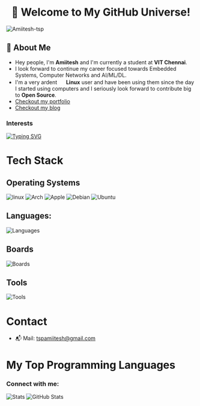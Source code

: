 <div align="center"> 
  
# 🌌 Welcome to My GitHub Universe! 
</div>
<p align="left"> <img src="https://komarev.com/ghpvc/?username=Amiitesh-tsp&label=Profile%20views&color=0e75b6&style=flat" alt="Amiitesh-tsp" /> </p>


## 🚀 About Me
- Hey people, I'm **Amiitesh** and I'm currently a student at **VIT Chennai**.
- I look forward to continue my career focused towards Embedded Systems, Computer Networks and AI/ML/DL.
- I'm a very ardent <img src="https://icons.iconarchive.com/icons/tatice/operating-systems/16/Linux-icon.png" width="16" height="16"> **Linux** user and have been using them since the day I started using computers and I seriously look forward to contribute big to **Open Source**.
- [Checkout my portfolio](https://bitsexploited.is-a.dev/)
- [Checkout my blog](https://bitsexploited.is-a.dev/blog)
<h3 align="left"> Interests</h3>

<a href="https://git.io/typing-svg"><img src="https://readme-typing-svg.herokuapp.com?font=JetBrains+Mono&size=30&duration=2000&pause=50&color=BF616A&width=435&lines=Linux;Embedded+Systems;Computer+Networks;Linux+Kernel;Open+Source" alt="Typing SVG" /></a>

# Tech Stack
## Operating Systems
![linux](https://skillicons.dev/icons?i=linux)
![Arch](https://skillicons.dev/icons?i=arch)
![Apple](https://skillicons.dev/icons?i=apple)
![Debian](https://skillicons.dev/icons?i=debian)
![Ubuntu](https://skillicons.dev/icons?i=ubuntu)

## Languages: 
![Languages](https://skillicons.dev/icons?i=c,cpp,go,zig,py,java,javascript,bash,html,css,react,tailwind,mysql,mongodb)
## Boards
![Boards](https://skillicons.dev/icons?i=raspberrypi,arduino)

## Tools
![Tools](https://skillicons.dev/icons?i=git,github,gcp,docker,aws,obsidian,neovim,vim,vscode,emacs,autocad,cloudflare,notion)

# Contact
- 📬 Mail: tspamiitesh@gmail.com

# My Top Programming Languages

<h3 align="left">Connect with me:</h3>
<p align="left">
</p>

![Stats](http://github-profile-summary-cards.vercel.app/api/cards/stats?username=BitsExploited&theme=nord_dark)   ![GitHub Stats](https://github-readme-stats.vercel.app/api/top-langs/?username=BItsEXploited&theme=nord&show_icons=true&layout=compact)








